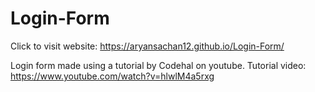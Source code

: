 # Login-Form

Click to visit website: https://aryansachan12.github.io/Login-Form/


Login form made using a tutorial by Codehal on youtube.
Tutorial video: https://www.youtube.com/watch?v=hlwlM4a5rxg
